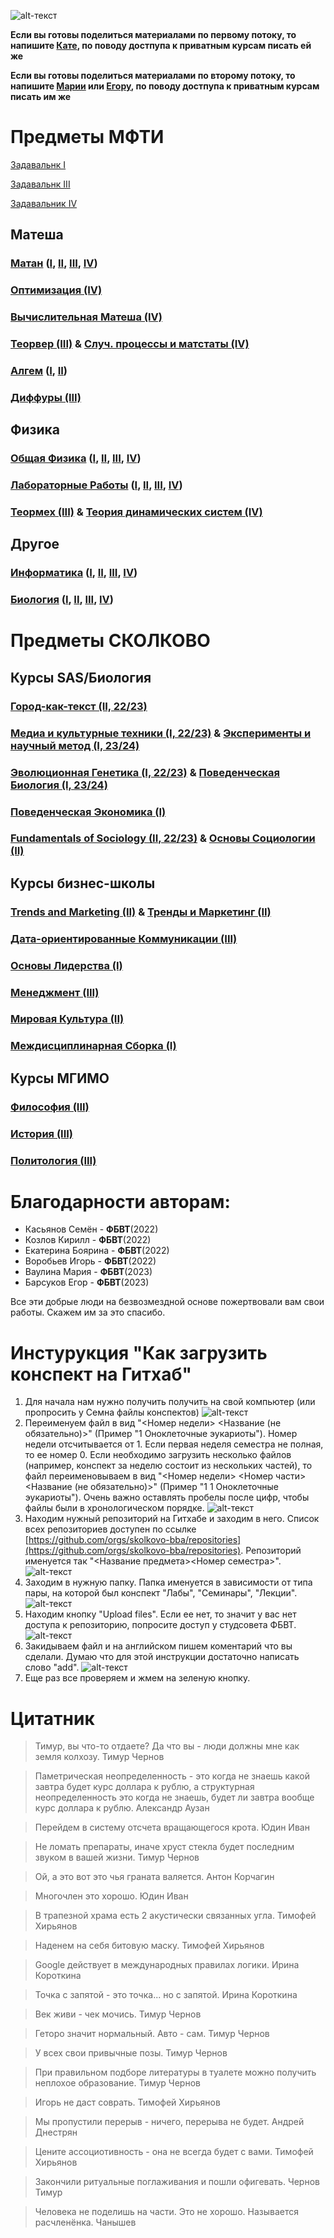 ![alt-текст](https://github.com/skolkovo-bba/.github/blob/main/шапка.png?raw=true)

**Если вы готовы поделиться материалами по первому потоку, то напишите [Кате](https://t.me/edboyarina), по поводу достпупа к приватным курсам писать ей же**

**Если вы готовы поделиться материалами по второму потоку, то напишите [Марии](https://t.me/omagasha) или [Егору](https://t.me/Arlekk1n), по поводу достпупа к приватным курсам писать им же**

# Предметы МФТИ
[Задавальнк I](https://github.com/skolkovo-bba/.github/blob/main/%D0%97%D0%B0%D0%B4%D0%B0%D0%B2%D0%B0%D0%BB%D1%8C%D0%BD%D0%B8%D0%BA%D0%B8/%D0%97%D0%B0%D0%B4%D0%B0%D0%B2%D0%B0%D0%BB%D1%8C%D0%BD%D0%B8%D0%BA%201.pdf)

[Задавальнк III](https://github.com/skolkovo-bba/.github/blob/main/%D0%97%D0%B0%D0%B4%D0%B0%D0%B2%D0%B0%D0%BB%D1%8C%D0%BD%D0%B8%D0%BA%D0%B8/%D0%97%D0%B0%D0%B4%D0%B0%D0%B2%D0%B0%D0%BB%D1%8C%D0%BD%D0%B8%D0%BA%203.pdf)

[Задавальник IV](https://github.com/skolkovo-bba/.github/blob/main/%D0%97%D0%B0%D0%B4%D0%B0%D0%B2%D0%B0%D0%BB%D1%8C%D0%BD%D0%B8%D0%BA%D0%B8/%D0%97%D0%B0%D0%B4%D0%B0%D0%B2%D0%B0%D0%BB%D1%8C%D0%BD%D0%B8%D0%BA%204.pdf)



## Матеша

### [Матан](https://github.com/skolkovo-bba/math) ([I](https://github.com/skolkovo-bba/math1), [II](https://github.com/skolkovo-bba/math2), [III](https://github.com/skolkovo-bba/multiple-integrals-field-theory3), [IV](https://github.com/skolkovo-bba/math4))

### [Оптимизация (IV)](https://github.com/skolkovo-bba/mathematical-optimization-4)

### [Вычислительная Матеша (IV)](https://github.com/skolkovo-bba/computational-mathematics-4)

### [Теорвер (III)](https://github.com/skolkovo-bba/probability-theory3) & [Случ. процессы и матстаты (IV)](https://github.com/skolkovo-bba/random-processes-and-mathematical-statistics4)

### [Алгем](https://github.com/skolkovo-bba/al-gem) ([I](https://github.com/skolkovo-bba/al-gem1), [II](https://github.com/skolkovo-bba/al-gem2))

### [Диффуры (III)](https://github.com/skolkovo-bba/differential-equations3)

## Физика

### [Общая Физика](https://github.com/skolkovo-bba/phys) ([I](https://github.com/skolkovo-bba/phys1), [II](https://github.com/skolkovo-bba/phys2), [III](https://github.com/skolkovo-bba/phys3), [IV](https://github.com/skolkovo-bba/phys4))

### [Лабораторные Работы](https://github.com/skolkovo-bba/labs) ([I](https://github.com/skolkovo-bba/labs/tree/main/sem1), [II](https://github.com/skolkovo-bba/labs/tree/main/sem2), [III](https://github.com/skolkovo-bba/labs/tree/main/sem3), [IV](https://github.com/skolkovo-bba/labs/tree/main/sem4))

### [Теормех (III)](https://github.com/skolkovo-bba/analytical-mechanics3) & [Теория динамических систем (IV)](https://github.com/skolkovo-bba/theory-of-dynamic-systems4)

## Другое

### [Информатика](https://github.com/skolkovo-bba/informatics) ([I](https://github.com/skolkovo-bba/informatics/tree/main/informatics1), [II](https://github.com/skolkovo-bba/informatics/tree/main/informatics2), [III](https://github.com/skolkovo-bba/informatics/tree/main/informatics3), [IV](https://github.com/skolkovo-bba/informatics4))

### [Биология](https://github.com/skolkovo-bba/bio/) ([I](https://github.com/skolkovo-bba/bio/tree/main/bio1), [II](https://github.com/skolkovo-bba/bio/tree/main/bio2), [III](https://github.com/skolkovo-bba/bio/tree/main/bio3), [IV](https://github.com/skolkovo-bba/bio4))

# Предметы СКОЛКОВО

## Курсы SAS/Биология

### [Город-как-текст (II, 22/23)](https://github.com/skolkovo-bba/city-as-text2)
### [Медиа и культурные техники (I, 22/23)](https://github.com/skolkovo-bba/media-and-cultural-techniques1) & [Эксперименты и научный метод (I, 23/24)](https://github.com/skolkovo-bba/experimentality-technology-scientific-method1)
### [Эволюционная Генетика (I, 22/23)](https://github.com/skolkovo-bba/evolutionary-genetics1) & [Поведенческая Биология (I, 23/24)](https://github.com/skolkovo-bba/biology-of-human-behaviour1)
### [Поведенческая Экономика (I)](https://github.com/skolkovo-bba/behavioral-economics1)
### [Fundamentals of Sociology (II, 22/23)](https://github.com/skolkovo-bba/fundamentals-of-sociology-en2) & [Основы Социологии (II)](https://github.com/skolkovo-bba/fundamentals-of-sociology2)

## Курсы бизнес-школы

### [Trends and Marketing (II)](https://github.com/skolkovo-bba/sociology-trends-and-marketing-strategies-en2) & [Тренды и Маркетинг (II)](https://github.com/skolkovo-bba/sociology-trends-and-marketing-strategies2)
### [Дата-ориентированные Коммуникации (III)](https://github.com/skolkovo-bba/fundamentals-of-data-driven-communications3)
### [Основы Лидерства (I)](https://github.com/skolkovo-bba/fundamentals-of-leadership1)
### [Менеджмент (III)](https://github.com/skolkovo-bba/organizational-management3)
### [Мировая Культура (II)](https://github.com/skolkovo-bba/world-culture2)
### [Междисциплинарная Сборка (I)](https://github.com/skolkovo-bba/interdisciplinary-assembly1)

## Курсы МГИМО

### [Философия (III)](https://github.com/skolkovo-bba/philosophy3)
### [История (III)](https://github.com/skolkovo-bba/history3)
### [Политология (III)](https://github.com/skolkovo-bba/political-science3)

# Благодарности авторам:
* Касьянов Семён - **ФБВТ**(2022)
* Козлов Кирилл - **ФБВТ**(2022)
* Екатерина Боярина - **ФБВТ**(2022)
* Воробьев Игорь - **ФБВТ**(2022)
* Ваулина Мария - **ФБВТ**(2023)
* Барсуков Егор - **ФБВТ**(2023)

Все эти добрые люди на безвозмездной основе пожертвовали вам свои работы. Скажем им за это спасибо.

# Инстурукция "Как загрузить конспект на Гитхаб"

1. Для начала нам нужно получить получить на свой компьютер (или пропросить у Семна файлы конспектов)
![alt-текст](https://github.com/skolkovo-bba/.github/blob/main/manual1.png?raw=true)
2. Переименуем файл в вид "<Номер недели> <Название (не обязательно)>" (Пример "1 Оноклеточные эукариоты"). Номер недели отсчитывается от 1. Если первая неделя семестра не полная, то ее номер 0. Если необходимо загрузить несколько файлов (например, конспект за неделю состоит из нескольких частей), то файл переименовываем в вид "<Номер недели> <Номер части> <Название (не обязательно)>" (Пример "1 1 Оноклеточные эукариоты"). Очень важно оставлять пробелы после цифр, чтобы файлы были в хронологическом порядке.
![alt-текст](https://github.com/skolkovo-bba/.github/blob/main/manual2.png?raw=true)
3. Находим нужный репозиторий на Гитхабе и заходим в него. Cписок всех репозиториев доступен по ссылке [https://github.com/orgs/skolkovo-bba/repositories](https://github.com/orgs/skolkovo-bba/repositories). Репозиторий именуется так "<Название предмета><Номер семестра>".
![alt-текст](https://github.com/skolkovo-bba/.github/blob/main/manual3.png?raw=true)
4. Заходим в нужную папку. Папка именуется в зависимости от типа пары, на которой был конспект "Лабы", "Семинары", "Лекции".
![alt-текст](https://github.com/skolkovo-bba/.github/blob/main/manual4.png?raw=true)
5. Находим кнопку "Upload files". Если ее нет, то значит у вас нет доступа к репозиторию, попросите доступ у студсовета ФБВТ.
![alt-текст](https://github.com/skolkovo-bba/.github/blob/main/manual5.png?raw=true)
6. Закидываем файл и на английском пишем коментарий что вы сделали. Думаю что для этой инструкции достаточно написать слово "add".
![alt-текст](https://github.com/skolkovo-bba/.github/blob/main/manual6.png?raw=true)
7. Еще раз все проверяем и жмем на зеленую кнопку.

# Цитатник

> Тимур, вы что-то отдаете? Да что вы - люди должны мне как земля колхозу. Тимур Чернов

> Паметрическая неопределенность - это когда не знаешь какой завтра будет курс доллара к рублю, а структурная неопределенность это когда не знаешь, будет ли завтра вообще курс доллара к рублю. Александр Аузан

> Перейдем в систему отсчета вращающегося крота. Юдин Иван 

> Не ломать препараты, иначе хруст стекла будет последним звуком в вашей жизни. Тимур Чернов

> Ой, а это вот это чья граната валяется. Антон Корчагин

> Многочлен это хорошо. Юдин Иван 

> В трапезной храма есть 2 акустически связанных угла. Тимофей Хирьянов

> Наденем на себя битовую маску. Тимофей Хирьянов

> Google действует в международных правилах логики. Ирина Короткина

> Точка с запятой - это точка... но с запятой. Ирина Короткина

> Век живи - чек мочись. Тимур Чернов

> Геторо значит нормальный. Авто - сам. Тимур Чернов

> У всех свои привычные позы. Тимур Чернов

> При правильном подборе литературы в туалете можно получить неплохое образование. Тимур Чернов

> Игорь не даст соврать. Тимофей Хирьянов

> Мы пропустили перерыв - ничего, перерыва не будет. Андрей Днестрян

> Цените ассоциотивность - она не всегда будет с вами. Тимофей Хирьянов

> Закончили ритуальные поглаживания и пошли офигевать. Чернов Тимур

> Человека не поделишь на части. Это не хорошо. Называется расчленёнка. Чанышев
